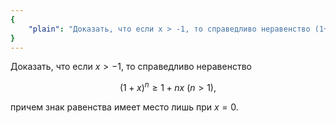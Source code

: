 ```yaml
---
{
    "plain": "Доказать, что если x > -1, то справедливо неравенство (1+x)^n >= 1 + nx (n>1), причем знак равенства имеет место лишь при x = 0."
}
---
```


Доказать, что если $x>-1$, то справедливо неравенство

$$ (1+x)^n \geqslant 1 + nx \ (n>1), $$

причем знак равенства имеет место лишь при $x=0$.